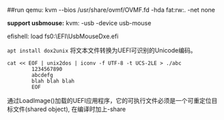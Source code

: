 ##run qemu:
kvm --bios /usr/share/ovmf/OVMF.fd -hda fat:rw:. -net none

**support usbmouse:**
kvm: -usb -device usb-mouse

efishell: load fs0:\EFI\UsbMouseDxe.efi


`apt install dox2unix`
将文本文件转换为UEFI可识别的Unicode编码。
```
cat << EOF | unix2dos | iconv -f UTF-8 -t UCS-2LE > ./abc
        1234567890
        abcdefg
        blah blah blah
        EOF
```

通过LoadImage()加载的UEFI应用程序，它的可执行文件必须是一个可重定位目标文件(shared object), 在编译时加上-share
